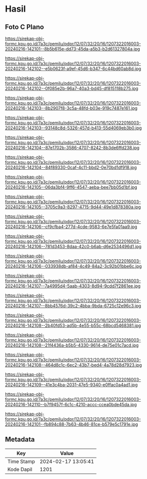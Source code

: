 # Hasil

## Foto C Plano

https://sirekap-obj-formc.kpu.go.id/7a3c/pemilu/pdpr/12/07/32/20/16/1207322016003-20240216-142101--8b5b615e-dd73-45da-a5b3-b2d61327804a.jpg

https://sirekap-obj-formc.kpu.go.id/7a3c/pemilu/pdpr/12/07/32/20/16/1207322016003-20240216-142102--e5b0623f-a9ef-45d6-b347-6c44bd60ab8d.jpg

https://sirekap-obj-formc.kpu.go.id/7a3c/pemilu/pdpr/12/07/32/20/16/1207322016003-20240216-142102--0f085e2b-96a7-40a3-bd45-df815118b275.jpg

https://sirekap-obj-formc.kpu.go.id/7a3c/pemilu/pdpr/12/07/32/20/16/1207322016003-20240216-142103--8b2907f8-3c5a-48fd-b03e-919c7487e161.jpg

https://sirekap-obj-formc.kpu.go.id/7a3c/pemilu/pdpr/12/07/32/20/16/1207322016003-20240216-142103--93148c8d-5326-457d-b413-55d4069eb3b0.jpg

https://sirekap-obj-formc.kpu.go.id/7a3c/pemilu/pdpr/12/07/32/20/16/1207322016003-20240216-142104--87e1702b-3586-4707-8242-8b3de6ffd238.jpg

https://sirekap-obj-formc.kpu.go.id/7a3c/pemilu/pdpr/12/07/32/20/16/1207322016003-20240216-142104--84f89330-0caf-4c11-bbd2-0e70bd1df918.jpg

https://sirekap-obj-formc.kpu.go.id/7a3c/pemilu/pdpr/12/07/32/20/16/1207322016003-20240216-142105--06da3bf4-9ff6-4547-aeba-bee7bb05d1bf.jpg

https://sirekap-obj-formc.kpu.go.id/7a3c/pemilu/pdpr/12/07/32/20/16/1207322016003-20240216-142105--3705c9a3-8297-4715-9d44-49e1d878380a.jpg

https://sirekap-obj-formc.kpu.go.id/7a3c/pemilu/pdpr/12/07/32/20/16/1207322016003-20240216-142106--cf9cfba4-277d-4cde-9583-6e7e5fa01aa9.jpg

https://sirekap-obj-formc.kpu.go.id/7a3c/pemilu/pdpr/12/07/32/20/16/1207322016003-20240216-142106--781d3453-8daa-42c0-b6ab-d6e2534496d1.jpg

https://sirekap-obj-formc.kpu.go.id/7a3c/pemilu/pdpr/12/07/32/20/16/1207322016003-20240216-142106--033938db-af84-4c49-84a2-3c92b01bbe6c.jpg

https://sirekap-obj-formc.kpu.go.id/7a3c/pemilu/pdpr/12/07/32/20/16/1207322016003-20240216-142107--7a4995d4-5aab-4303-8d94-9cdd7f2861ee.jpg

https://sirekap-obj-formc.kpu.go.id/7a3c/pemilu/pdpr/12/07/32/20/16/1207322016003-20240216-142107--8bb4576d-39c2-4bba-9bda-6725c12e96c3.jpg

https://sirekap-obj-formc.kpu.go.id/7a3c/pemilu/pdpr/12/07/32/20/16/1207322016003-20240216-142108--2b40fd53-ad5b-4e55-b55c-68bcd5468381.jpg

https://sirekap-obj-formc.kpu.go.id/7a3c/pemilu/pdpr/12/07/32/20/16/1207322016003-20240216-142108--21f4436a-b5b5-4330-9614-de75e01c7acd.jpg

https://sirekap-obj-formc.kpu.go.id/7a3c/pemilu/pdpr/12/07/32/20/16/1207322016003-20240216-142108--464d8c1c-6ec2-43b7-bed4-4a78d28d7923.jpg

https://sirekap-obj-formc.kpu.go.id/7a3c/pemilu/pdpr/12/07/32/20/16/1207322016003-20240216-142109--41e3c4ba-2031-47e5-9340-e0ffac0a4ad1.jpg

https://sirekap-obj-formc.kpu.go.id/7a3c/pemilu/pdpr/12/07/32/20/16/1207322016003-20240216-142110--b7f9457f-6c1c-4210-accc-ccea0bde45da.jpg

https://sirekap-obj-formc.kpu.go.id/7a3c/pemilu/pdpr/12/07/32/20/16/1207322016003-20240216-142101--fb894c88-7b63-4b46-81ce-b579e5c1791e.jpg


## Metadata

| Key        | Value               |
| ---------- | ------------------- |
| Time Stamp | 2024-02-17 13:05:41 |
| Kode Dapil | 1201                |




